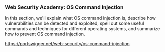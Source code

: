 ### Web Security Academy: OS Command Injection

In this section, we'll explain what OS command injection is, describe how vulnerabilities can be detected and exploited, spell out some useful commands and techniques for different operating systems, and summarize how to prevent OS command injection. 

https://portswigger.net/web-security/os-command-injection
